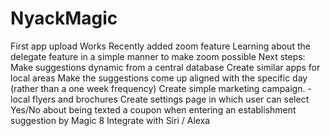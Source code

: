 # NyackMagic
First app upload
Works
Recently added zoom feature
Learning about the delegate feature in a simple manner to make zoom possible
Next steps:  
Make suggestions dynamic from a central database
Create similar apps for local areas
Make the suggestions come up aligned with the specific day (rather than a one week frequency)
Create simple marketing campaign. -  local flyers and brochures
Create settings page in which user can select Yes/No about being texted a coupon when entering an establishment suggestion by Magic 8
Integrate with Siri / Alexa
